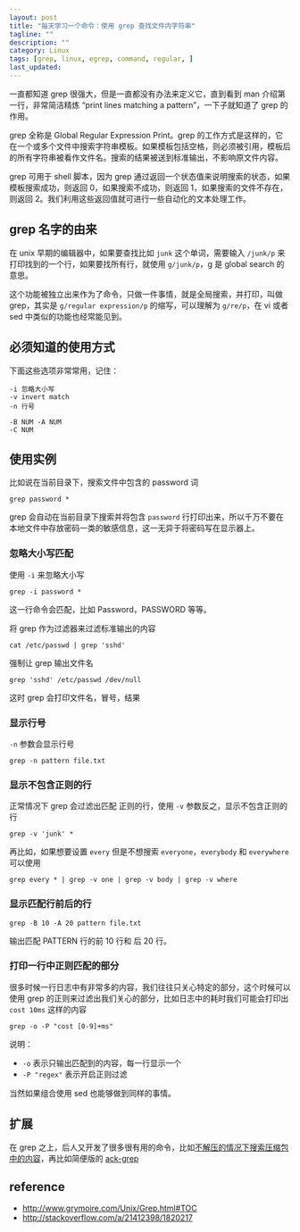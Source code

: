 ```yaml
---
layout: post
title: "每天学习一个命令：使用 grep 查找文件内字符串"
tagline: ""
description: ""
category: Linux
tags: [grep, linux, egrep, command, regular, ]
last_updated:
---
```


一直都知道 grep 很强大，但是一直都没有办法来定义它，直到看到 man 介绍第一行，非常简洁精炼 “print lines matching a pattern”，一下子就知道了 grep 的作用。

grep 全称是 Global Regular Expression Print。grep 的工作方式是这样的，它在一个或多个文件中搜索字符串模板。如果模板包括空格，则必须被引用，模板后的所有字符串被看作文件名。搜索的结果被送到标准输出，不影响原文件内容。

grep 可用于 shell 脚本，因为 grep 通过返回一个状态值来说明搜索的状态，如果模板搜索成功，则返回 0，如果搜索不成功，则返回 1，如果搜索的文件不存在，则返回 2。我们利用这些返回值就可进行一些自动化的文本处理工作。

## grep 名字的由来
在 unix 早期的编辑器中，如果要查找比如 `junk` 这个单词，需要输入 `/junk/p` 来打印找到的一个行，如果要找所有行，就使用 `g/junk/p`，g 是 global search 的意思。

这个功能被独立出来作为了命令，只做一件事情，就是全局搜索，并打印，叫做 grep，其实是 `g/regular expression/p` 的缩写，可以理解为 `g/re/p`，在 vi 或者 sed 中类似的功能也经常能见到。

## 必须知道的使用方式
下面这些选项非常常用，记住：

    -i 忽略大小写
    -v invert match
    -n 行号

    -B NUM -A NUM
    -C NUM

## 使用实例
比如说在当前目录下，搜索文件中包含的 password 词

    grep password *

grep 会自动在当前目录下搜索并将包含 `password` 行打印出来，所以千万不要在本地文件中存放密码一类的敏感信息，这一无异于将密码写在显示器上。

### 忽略大小写匹配

使用 `-i` 来忽略大小写

    grep -i password *

这一行命令会匹配，比如 Password，PASSWORD 等等。

将 grep 作为过滤器来过滤标准输出的内容

    cat /etc/passwd | grep 'sshd'

强制让 grep 输出文件名

    grep 'sshd' /etc/passwd /dev/null

这时 grep 会打印文件名，冒号，结果

### 显示行号
`-n` 参数会显示行号

    grep -n pattern file.txt

### 显示不包含正则的行
正常情况下 grep 会过滤出匹配 正则的行，使用 `-v` 参数反之，显示不包含正则的行

    grep -v 'junk' *

再比如，如果想要设置 `every` 但是不想搜索 `everyone`，`everybody` 和 `everywhere` 可以使用

    grep every * | grep -v one | grep -v body | grep -v where

### 显示匹配行前后的行

    grep -B 10 -A 20 pattern file.txt

输出匹配 PATTERN 行的前 10 行和 后 20 行。

### 打印一行中正则匹配的部分
很多时候一行日志中有非常多的内容，我们往往只关心特定的部分，这个时候可以使用 grep 的正则来过滤出我们关心的部分，比如日志中的耗时我们可能会打印出 `cost 10ms` 这样的内容

    grep -o -P "cost [0-9]+ms"

说明：

- `-o` 表示只输出匹配到的内容，每一行显示一个
- `-P "regex"` 表示开启正则过滤

当然如果组合使用 sed 也能够做到同样的事情。

## 扩展
在 grep 之上，后人又开发了很多很有用的命令，比如[不解压的情况下搜索压缩包中的内容](/post/2017/11/zgrep-grep-gz-file.html)，再比如简便版的 [ack-grep](/post/2017/10/ack-grep.html)

## reference

- <http://www.grymoire.com/Unix/Grep.html#TOC>
- <http://stackoverflow.com/a/21412398/1820217>
